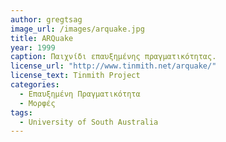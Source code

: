 ```yaml
---
author: gregtsag
image_url: /images/arquake.jpg
title: ARQuake
year: 1999 
caption: Παιχνίδι επαυξημένης πραγματικότητας. 
license_url: "http://www.tinmith.net/arquake/" 
license_text: Tinmith Project 
categories:
  - Επαυξημένη Πραγματικότητα
  - Μορφές
tags:
  - University of South Australia
---
```

